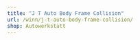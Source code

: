 ```yaml
---
title: "J T Auto Body Frame Collision"
url: /winn/j-t-auto-body-frame-collision/
shop: Autowerkstatt
---
```

